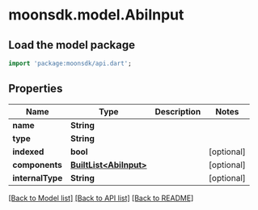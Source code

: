 # moonsdk.model.AbiInput

## Load the model package
```dart
import 'package:moonsdk/api.dart';
```

## Properties
Name | Type | Description | Notes
------------ | ------------- | ------------- | -------------
**name** | **String** |  | 
**type** | **String** |  | 
**indexed** | **bool** |  | [optional] 
**components** | [**BuiltList&lt;AbiInput&gt;**](AbiInput.md) |  | [optional] 
**internalType** | **String** |  | [optional] 

[[Back to Model list]](../README.md#documentation-for-models) [[Back to API list]](../README.md#documentation-for-api-endpoints) [[Back to README]](../README.md)


